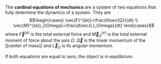 The **cardinal equations of mechanics** are a system of two equations that fully determine the dynamics of a system. They are
$$\begin{cases}
\vec{F}^{(e)}=\frac{d\vec{Q}}{dt} \\
\vec{M}^{(e)}_{\Omega}=\frac{d\vec{L}_\Omega}{dt}
\end{cases}$$
where $\vec{F}^{(e)}$ is the total external force and $\vec{M}^{(e)}_{\Omega}$ is the total external moment of force about the axis $\Omega$. $\vec{Q}$ is the linear momentum of the [[center of mass]] and $\vec{L}_{\Omega}$ is its angular momentum.

If both equations are equal to zero, the object is in equilibrium.